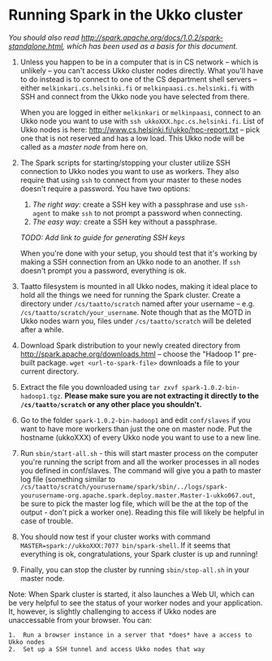 # Running Spark in the Ukko cluster

*You should also read <http://spark.apache.org/docs/1.0.2/spark-standalone.html>, which has been used as a basis for this document.*

1.  Unless you happen to be in a computer that is in CS network – which is unlikely – you can't access Ukko cluster nodes directly. What you'll have to do instead is to connect to one of the CS department shell servers – either `melkinkari.cs.helsinki.fi` or `melkinpaasi.cs.helsinki.fi` with SSH and connect from the Ukko node you have selected from there. 

    When you are logged in either `melkinkari` or `melkinpaasi`, connect to an Ukko node you want to use with `ssh ukkoXXX.hpc.cs.helsinki.fi`. List of Ukko nodes is here: <http://www.cs.helsinki.fi/ukko/hpc-report.txt> – pick one that is not reserved and has a low load. This Ukko node will be called as a *master node* from here on.

2.  The Spark scripts for starting/stopping your cluster utilize SSH connection to Ukko nodes you want to use as workers. They also require that using `ssh` to connect from your master to these nodes doesn't require a password. You have two options:

    1.  *The right way:* create a SSH key with a passphrase and use `ssh-agent` to make `ssh` to not prompt a password when connecting.
    2.  *The easy way:* create a SSH key without a passphrase.

    *TODO: Add link to guide for generating SSH keys*

    When you're done with your setup, you should test that it's working by making a SSH connection from an Ukko node to an another. If `ssh` doesn't prompt you a password, everything is ok.

3.  Taatto filesystem is mounted in all Ukko nodes, making it ideal place to hold all the things we need for running the Spark cluster. Create a directory under `/cs/taatto/scratch` named after your username – e.g. `/cs/taatto/scratch/your_username`. Note though that as the MOTD in Ukko nodes warn you, files under `/cs/taatto/scratch` will be deleted after a while.

4.  Download Spark distribution to your newly created directory from <http://spark.apache.org/downloads.html> – choose the "Hadoop 1" pre-built package. `wget <url-to-spark-file>` downloads a file to your current directory.

5.  Extract the file you downloaded using `tar zxvf spark-1.0.2-bin-hadoop1.tgz`. **Please make sure you are not extracting it directly to the `/cs/taatto/scratch` or any other place you shouldn't.**

6.  Go to the folder `spark-1.0.2-bin-hadoop1` and edit `conf/slaves` if you want to have more workers than just the one on master node. Put the hostname (ukkoXXX) of every Ukko node you want to use to a new line.

7.  Run `sbin/start-all.sh` - this will start master process on the computer you're running the script from and all the worker processes in all nodes you defined in conf/slaves. The command will give you a path to master log file (something similar to `/cs/taatto/scratch/yourusername/spark/sbin/../logs/spark-yourusername-org.apache.spark.deploy.master.Master-1-ukko067.out`, be sure to pick the master log file, which will be the at the top of the output - don't pick a worker one). Reading this file will likely be helpful in case of trouble.

8.  You should now test if your cluster works with command `MASTER=spark://ukkoXXX:7077 bin/spark-shell`. If it seems that everything is ok, congratulations, your Spark cluster is up and running!

9.  Finally, you can stop the cluster by running `sbin/stop-all.sh` in your master node.

Note: When Spark cluster is started, it also launches a Web UI, which can be very helpful to see the status of your worker nodes and your application. It, however, is slightly challenging to access if Ukko nodes are unaccessable from your browser. You can:

    1.  Run a browser instance in a server that *does* have a access to Ukko nodes
    2.  Set up a SSH tunnel and access Ukko nodes that way
